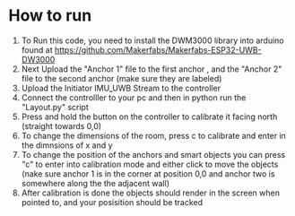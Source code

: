 # How to run

1. To Run this code, you  need to install the DWM3000 library into arduino found at https://github.com/Makerfabs/Makerfabs-ESP32-UWB-DW3000
2. Next Upload the "Anchor 1" file to the first anchor , and the "Anchor 2" file to the second anchor (make sure they are labeled)
3. Upload the Initiator IMU_UWB Stream to the controller 
4. Connect the controlller to your pc and then in python run the "Layout.py" script
5. Press and hold the button on the controller to calibrate it facing north (straight towards 0,0)
6. To change the dimensions of the room, press c to calibrate and enter in the dimnsions of x and y
7. To change the position of the anchors and smart objects you can press "c" to enter into calibration mode and either click to move the objects (nake sure anchor 1 is in the corner at position 0,0 and anchor two is somewhere along the the adjacent wall)
8. After calibration is done the objects should render in the screen when pointed to, and your posisition should be tracked

